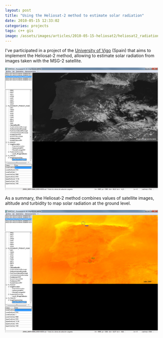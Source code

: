 ```yaml
---
layout: post
title: "Using the Heliosat-2 method to estimate solar radiation"
date: 2010-05-15 12:33:02
categories: projects
tags: c++ gis
image: /assets/images/articles/2010-05-15-heliosat2/heliosat2_radiation_august_2009.jpg
---
```


I've participated in a project of the [University of Vigo](http://www.uvigo.es) (Spain) that aims to implement the Heliosat-2 method, allowing to estimate solar radiation from images taken with the MSG-2 satellite.

![Image from the MSG-2 satellite](/assets/images/articles/2010-05-15-heliosat2/heliosat2_msg2.jpg)

As a summary, the Heliosat-2 method combines values of satellite images, altitude and turbidity to map solar radiation at the ground level.

![Estimated solar radiation of July 2009](/assets/images/articles/2010-05-15-heliosat2/heliosat2_radiation_july_2009.jpg)
